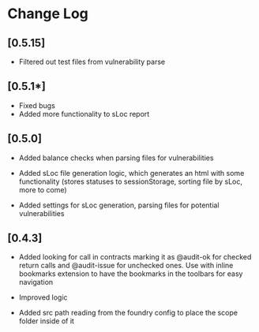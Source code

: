 # Change Log

## [0.5.15]

- Filtered out test files from vulnerability parse

## [0.5.1*]

- Fixed bugs
- Added more functionality to sLoc report

## [0.5.0]

- Added balance checks when parsing files for vulnerabilities

- Added sLoc file generation logic, which generates an html with some functionality (stores statuses to sessionStorage, sorting file by sLoc, more to come)

- Added settings for sLoc generation, parsing files for potential vulnerabilities

## [0.4.3]

- Added looking for call in contracts marking it as @audit-ok for checked return calls and @audit-issue for unchecked ones. Use with inline bookmarks extension to have the bookmarks in the toolbars for easy navigation

- Improved logic

- Added src path reading from the foundry config to place the scope folder inside of it
